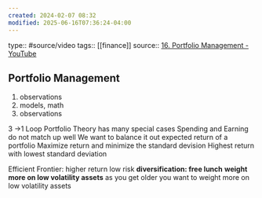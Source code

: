 ```yaml
---
created: 2024-02-07 08:32
modified: 2025-06-16T07:36:24-04:00
---
```

type:: #source/video 
tags:: [[finance]]
source:: [16. Portfolio Management - YouTube](https://www.youtube.com/watch?v=8TJQhQ2GZ0Y)

## Portfolio Management
1. observations
2. models, math
3. observations

3 ->1 Loop
Portfolio Theory has many special cases
Spending and Earning do not match up well
We want to balance it out
expected return of a portfolio
Maximize return and minimize the standard devision
Highest return with lowest standard deviation

Efficient Frontier:
higher return low risk
	**diversification: free lunch**
	**weight more on low volatility assets**
	as you get older you want to weight more on low volatility assets
